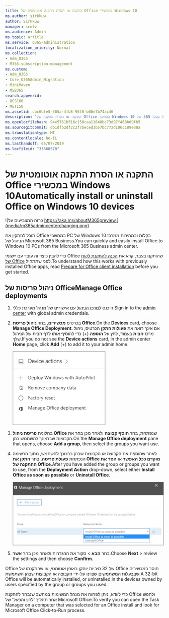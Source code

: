 ```yaml
---
title: התקנה או הסרת התקנה אוטומטית של Office במכשירי Windows 10
ms.author: sirkkuw
author: Sirkkuw
manager: scotv
ms.audience: Admin
ms.topic: article
ms.service: o365-administration
localization_priority: Normal
ms.collection:
- Adm_O365
- M365-subscription-management
ms.custom:
- Adm_O365
- Core_O365Admin_Migration
- MiniMaven
- MSB365
search.appverid:
- BCS160
- MET150
ms.assetid: cbc6bfe5-565a-4fb8-95f0-b06e7b74ac46
description: 'התקנה או הסרת התקנה של Office בהתקני Windows 10 ממרכז ניהול עסקי 365 של Microsoft. '
ms.openlocfilehash: 94e5761b516c150caa11048be73d97f468b09fb5
ms.sourcegitcommit: db1dfb2df2c2f7beced3b57bc772d106c189e88a
ms.translationtype: MT
ms.contentlocale: he-IL
ms.lasthandoff: 05/07/2019
ms.locfileid: "33660578"
---
```

# <a name="automatically-install-or-uninstall-office-on-windows-10-devices"></a><span data-ttu-id="464ca-103">התקנה או הסרת התקנה אוטומטית של Office במכשירי Windows 10</span><span class="sxs-lookup"><span data-stu-id="464ca-103">Automatically install or uninstall Office on Windows 10 devices</span></span>

![כרזה המצביעים על https://aka.ms/aboutM365preview.](media/m365admincenterchanging.png)

<span data-ttu-id="464ca-105">תוכל להתקין את Office במחשבי PC של Windows 10 בקלות ובמהירות ממרכז הניהול של Microsoft 365 Business.</span><span class="sxs-lookup"><span data-stu-id="464ca-105">You can quickly and easily install Office to Windows 10 PCs from the Microsoft 365 Business admin center.</span></span>
  
<span data-ttu-id="464ca-106">כדי להבין כיצד זה עובד עם יישומי Office שהותקנו בעבר, קרא את [הכנה להתקנת לקוח של Office](prepare-for-office-client-deployment.md) לפני שתתחיל.</span><span class="sxs-lookup"><span data-stu-id="464ca-106">To understand how this works with previously installed Office apps, read [Prepare for Office client installation](prepare-for-office-client-deployment.md) before you get started.</span></span> 
  
## <a name="manage-office-deployments"></a><span data-ttu-id="464ca-107">ניהול פריסות של Office</span><span class="sxs-lookup"><span data-stu-id="464ca-107">Manage Office deployments</span></span>

1. <span data-ttu-id="464ca-108">היכנס ל[מרכז הניהול](https://aka.ms/bcsportal) עם אישורים של מנהל מערכת כללי.</span><span class="sxs-lookup"><span data-stu-id="464ca-108">Sign in to the [admin center](https://aka.ms/bcsportal) with global admin credentials.</span></span> 
    
2. <span data-ttu-id="464ca-109">בכרטיס **מכשירים**, בחר **ניהול פריסת Office**.</span><span class="sxs-lookup"><span data-stu-id="464ca-109">On the **Devices** card, choose **Manage Office Deployment**.</span></span>
      <span data-ttu-id="464ca-110">אם אינך רואה את **פעולות התקן** הכרטיס, ניהול מרכז **הבית** בעמוד, לחץ על **הוספה** (+) כדי להוסיף אותו לדף הבית של הניהול שלך.</span><span class="sxs-lookup"><span data-stu-id="464ca-110">If you do not see the **Device actions** card, in the admin center **Home** page, click **Add** (+) to add it to your admin home.</span></span>
    
    ![Screenshot of the Devices card in the admin center](media/9982e784-dbf9-4a76-a159-bb3e2e5aa23f.png)
  
3. <span data-ttu-id="464ca-112">בחלונית **פריסת ניהול Office** שנפתחת, בחר **הוסף קבוצה** ולאחר מכן בחר את הקבוצות שברצונך להשתמש בהן.</span><span class="sxs-lookup"><span data-stu-id="464ca-112">On the **Manage Office deployment** pane that opens, choose **Add a group**, then select the groups you want use.</span></span>
    
4. <span data-ttu-id="464ca-113">לאחר שהוספת את הקבוצה או הקבוצות שבהן ברצונך להשתמש, מתוך הרשימה הנפתחת **פעולת פריסה**, בחר **התקן את Office מוקדם ככל האפשר** או **הסר את ההתקנה של Office**.</span><span class="sxs-lookup"><span data-stu-id="464ca-113">After you have added the group or groups you want to use, from the **Deployment Action** drop-down, select either **Install Office as soon as possible** or **Uninstall Office**.</span></span>
    
    ![In the Manage Office deployment pane, choose either Install Office as soon as possible, or Uninstall Office.](media/00f24a61-1848-40c0-b037-78d726c7d757.png)
  
5. <span data-ttu-id="464ca-115">בחר **הבא** \> סקור את ההגדרות ולאחר מכן בחר **אשר**.</span><span class="sxs-lookup"><span data-stu-id="464ca-115">Choose **Next** \> review the settings and then choose **Confirm**.</span></span>
    
<span data-ttu-id="464ca-116">Office של 32 סיביות יותקן באופן אוטומטי, או שהתקנתו של Office תוסר במכשירים שבבעלות המשתמשים שצוינו על-ידי הקבוצה או הקבוצות שבהן השתמשת.</span><span class="sxs-lookup"><span data-stu-id="464ca-116">A 32-bit Office will be automatically installed, or uninstalled in the devices owned by users specified by the group or groups you used.</span></span>
  
<span data-ttu-id="464ca-117">כדי לוודא, ניתן לפתוח את מנהל המשימות במחשב שנבחר להתקנת Office ולחפש אחר תהליך 'לחץ והפעל' של Microsoft Office.</span><span class="sxs-lookup"><span data-stu-id="464ca-117">To verify you can open the Task Manager on a computer that was selected for an Office install and look for Microsoft Office Click-to-Run process.</span></span>
  


